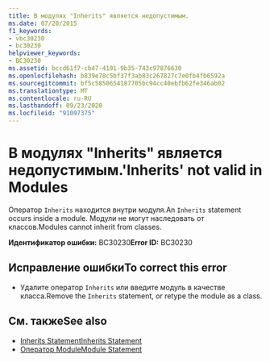 ```yaml
---
title: В модулях "Inherits" является недопустимым.
ms.date: 07/20/2015
f1_keywords:
- vbc30230
- bc30230
helpviewer_keywords:
- BC30230
ms.assetid: bccd61f7-cb47-4101-9b35-743c97876630
ms.openlocfilehash: b839e78c5bf37f3ab83c267827c7e0fb4fb6592a
ms.sourcegitcommit: bf5c5850654187705bc94cc40ebfb62fe346ab02
ms.translationtype: MT
ms.contentlocale: ru-RU
ms.lasthandoff: 09/23/2020
ms.locfileid: "91097375"
---
```

# <a name="inherits-not-valid-in-modules"></a><span data-ttu-id="e5c79-102">В модулях "Inherits" является недопустимым.</span><span class="sxs-lookup"><span data-stu-id="e5c79-102">'Inherits' not valid in Modules</span></span>

<span data-ttu-id="e5c79-103">Оператор `Inherits` находится внутри модуля.</span><span class="sxs-lookup"><span data-stu-id="e5c79-103">An `Inherits` statement occurs inside a module.</span></span> <span data-ttu-id="e5c79-104">Модули не могут наследовать от классов.</span><span class="sxs-lookup"><span data-stu-id="e5c79-104">Modules cannot inherit from classes.</span></span>  
  
 <span data-ttu-id="e5c79-105">**Идентификатор ошибки:** BC30230</span><span class="sxs-lookup"><span data-stu-id="e5c79-105">**Error ID:** BC30230</span></span>  
  
## <a name="to-correct-this-error"></a><span data-ttu-id="e5c79-106">Исправление ошибки</span><span class="sxs-lookup"><span data-stu-id="e5c79-106">To correct this error</span></span>  
  
- <span data-ttu-id="e5c79-107">Удалите оператор `Inherits` или введите модуль в качестве класса.</span><span class="sxs-lookup"><span data-stu-id="e5c79-107">Remove the `Inherits` statement, or retype the module as a class.</span></span>  
  
## <a name="see-also"></a><span data-ttu-id="e5c79-108">См. также</span><span class="sxs-lookup"><span data-stu-id="e5c79-108">See also</span></span>

- [<span data-ttu-id="e5c79-109">Inherits Statement</span><span class="sxs-lookup"><span data-stu-id="e5c79-109">Inherits Statement</span></span>](../language-reference/statements/inherits-statement.md)
- [<span data-ttu-id="e5c79-110">Оператор Module</span><span class="sxs-lookup"><span data-stu-id="e5c79-110">Module Statement</span></span>](../language-reference/statements/module-statement.md)
